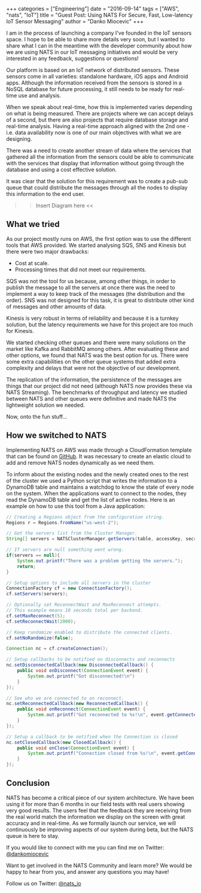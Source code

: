 +++
categories = ["Engineering"]
date = "2016-09-14"
tags = ["AWS", "nats", "IoT"]
title = "Guest Post: Using NATS For Secure, Fast, Low-latency IoT Sensor Messaging"
author = "Danko Miocevic"
+++

I am in the process of launching a company I've founded in the IoT sensors space. I hope to be able to share more details very soon, but I wanted to share what I can in the meantime with the developer community about how we are using NATS in our IoT messaging initiatives and would be very interested in any feedback, suggestions or questions!

Our platform is based on an IoT network of distributed sensors. These sensors come in all varieties: standalone hardware, iOS apps and Android apps. Although the information received from the sensors is stored in a NoSQL database for future processing, it still needs to be ready for real-time use and analysis.

When we speak about real-time, how this is implemented varies depending on what is being measured. There are projects where we can accept delays of a second, but there are also projects that require database storage and real-time analysis. Having a real-time approach aligned with the 2nd one - i.e. data availability now is one of our main objectives with what we are designing.

There was a need to create another stream of data where the services that gathered all the information from the sensors could be able to communicate with the services that display that information without going through the database and using a cost effective solution.

It was clear that the solution for this requirement was to create a pub-sub queue that could distribute the messages through all the nodes to display this information to the end user.

>> Insert Diagram here <<

## What we tried

As our project mostly runs on AWS, the first option was to use the different tools that AWS provided. We started analysing SQS, SNS and Kinesis but there were two major drawbacks:

- Cost at scale.
- Processing times that did not meet our requirements.  
 
SQS was not the tool for us because, among other things, in order to publish the message to all the servers at once there was the need to implement a way to keep track of the messages (the distribution and the order). SNS was not designed for this task, it is great to distribute other kind of messages and other amounts of data.

Kinesis is very robust in terms of reliability and because it is a turnkey solution, but the latency requirements we have for this project are too much for Kinesis.

We started checking other queues and there were many solutions on the market like Kafka and RabbitMQ among others. After evaluating these and other options, we found that NATS was the best option for us. There were some extra capabilities on the other queue systems that added extra complexity and delays that were not the objective of our development.

The replication of the information, the persistence of the messages are things that our project did not need (although NATS now provides these via NATS Streaming). The benchmarks of throughput and latency we studied between NATS and other queues were definitive and made NATS the lightweight solution we needed.

Now, onto the fun stuff...

## How we switched to NATS

Implementing NATS on AWS was made through a CloudFormation template that can be found on [GitHub](https://github.com/dankomiocevic/aws-nats). It was necessary to create an elastic cloud to add and remove NATS nodes dynamically as we need them.

To inform about the existing nodes and the newly created ones to the rest of the cluster we used a Python script that writes the information to a DynamoDB table and maintains a watchdog to know the state of every node on the system. When the applications want to connect to the nodes, they read the DynamoDB table and get the list of active nodes.
Here is an example on how to use this tool from a Java application:

```java
// Creating a Regions object from the configuration string.
Regions r = Regions.fromName("us-west-2");

// Get the servers list from the Cluster Manager.
String[] servers = NATSClusterManager.getServers(table, accessKey, secretKey, r, username, password);

// If servers are null something went wrong.
if(servers == null){
    System.out.printf("There was a problem getting the servers.");
    return;
}

// Setup options to include all servers in the cluster
ConnectionFactory cf = new ConnectionFactory();
cf.setServers(servers);

// Optionally set ReconnectWait and MaxReconnect attempts.
// This example means 10 seconds total per backend.
cf.setMaxReconnect(5);
cf.setReconnectWait(2000);

// Keep randomize enabled to distribute the connected clients.
cf.setNoRandomize(false);

Connection nc = cf.createConnection();

// Setup callbacks to be notified on disconnects and reconnects
nc.setDisconnectedCallback(new DisconnectedCallback() {
    public void onDisconnect(ConnectionEvent event) {
        System.out.printf("Got disconnected!\n")
    }
});

// See who we are connected to on reconnect.
nc.setReconnectedCallback(new ReconnectedCallback() {
    public void onReconnect(ConnectionEvent event) {
        System.out.printf("Got reconnected to %s!\n", event.getConnectedUrl())
    }
});

// Setup a callback to be notified when the Connection is closed
nc.setClosedCallback(new ClosedCallback() {
    public void onClose(ConnectionEvent event) {
        System.out.printf("Connection closed from %s!\n", event.getConnectedUrl())
    }
});
```

## Conclusion

NATS has become a critical piece of our system architecture. We have been using it for more than 6 months in our field tests with real users showing very good results. The users feel that the feedback they are receiving from the real world match the information we display on the screen with great accuracy and in real-time. As we formally launch our service, we will continuously be improving aspects of our system during beta, but the NATS queue is here to stay.

If you would like to connect with me you can find me on Twitter: [@dankomiocevic](https://twitter.com/dankomiocevic)

Want to get involved in the NATS Community and learn more? We would be happy to hear from you, and answer any questions you may have!

Follow us on Twitter: [@nats_io](https://twitter.com/nats_io)
